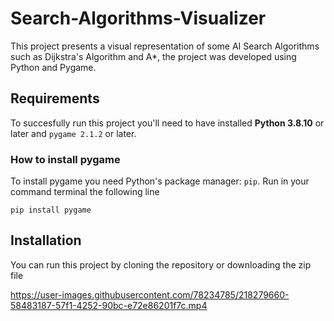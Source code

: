 # Search-Algorithms-Visualizer
This project presents a visual representation of some AI Search Algorithms such as Dijkstra's Algorithm and A*, the project was developed using Python and Pygame.

## Requirements
To succesfully run this project you'll need to have installed **Python 3.8.10** or later and `pygame 2.1.2` or later.

### How to install pygame
To install pygame you need Python's package manager: `pip`.
Run in your command terminal the following line
```
pip install pygame
```

## Installation
You can run this project by cloning the repository or downloading the zip file


https://user-images.githubusercontent.com/78234785/218279660-58483187-57f1-4252-90bc-e72e86201f7c.mp4

